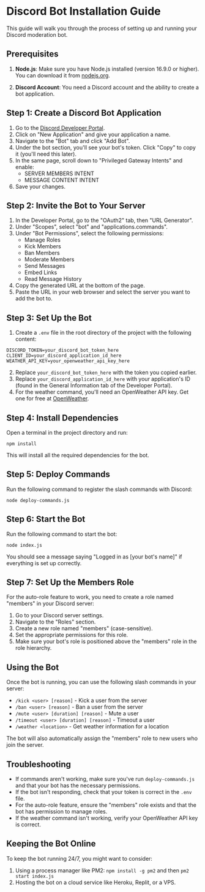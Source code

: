 # Discord Bot Installation Guide

This guide will walk you through the process of setting up and running your Discord moderation bot.

## Prerequisites

1. **Node.js**: Make sure you have Node.js installed (version 16.9.0 or higher). You can download it from [nodejs.org](https://nodejs.org/).

2. **Discord Account**: You need a Discord account and the ability to create a bot application.

## Step 1: Create a Discord Bot Application

1. Go to the [Discord Developer Portal](https://discord.com/developers/applications).
2. Click on "New Application" and give your application a name.
3. Navigate to the "Bot" tab and click "Add Bot".
4. Under the bot section, you'll see your bot's token. Click "Copy" to copy it (you'll need this later).
5. In the same page, scroll down to "Privileged Gateway Intents" and enable:
   - SERVER MEMBERS INTENT
   - MESSAGE CONTENT INTENT
6. Save your changes.

## Step 2: Invite the Bot to Your Server

1. In the Developer Portal, go to the "OAuth2" tab, then "URL Generator".
2. Under "Scopes", select "bot" and "applications.commands".
3. Under "Bot Permissions", select the following permissions:
   - Manage Roles
   - Kick Members
   - Ban Members
   - Moderate Members
   - Send Messages
   - Embed Links
   - Read Message History
4. Copy the generated URL at the bottom of the page.
5. Paste the URL in your web browser and select the server you want to add the bot to.

## Step 3: Set Up the Bot

1. Create a `.env` file in the root directory of the project with the following content:

```
DISCORD_TOKEN=your_discord_bot_token_here
CLIENT_ID=your_discord_application_id_here
WEATHER_API_KEY=your_openweather_api_key_here
```

2. Replace `your_discord_bot_token_here` with the token you copied earlier.
3. Replace `your_discord_application_id_here` with your application's ID (found in the General Information tab of the Developer Portal).
4. For the weather command, you'll need an OpenWeather API key. Get one for free at [OpenWeather](https://openweathermap.org/api).

## Step 4: Install Dependencies

Open a terminal in the project directory and run:

```
npm install
```

This will install all the required dependencies for the bot.

## Step 5: Deploy Commands

Run the following command to register the slash commands with Discord:

```
node deploy-commands.js
```

## Step 6: Start the Bot

Run the following command to start the bot:

```
node index.js
```

You should see a message saying "Logged in as [your bot's name]" if everything is set up correctly.

## Step 7: Set Up the Members Role

For the auto-role feature to work, you need to create a role named "members" in your Discord server:

1. Go to your Discord server settings.
2. Navigate to the "Roles" section.
3. Create a new role named "members" (case-sensitive).
4. Set the appropriate permissions for this role.
5. Make sure your bot's role is positioned above the "members" role in the role hierarchy.

## Using the Bot

Once the bot is running, you can use the following slash commands in your server:

- `/kick <user> [reason]` - Kick a user from the server
- `/ban <user> [reason]` - Ban a user from the server
- `/mute <user> [duration] [reason]` - Mute a user
- `/timeout <user> [duration] [reason]` - Timeout a user
- `/weather <location>` - Get weather information for a location

The bot will also automatically assign the "members" role to new users who join the server.

## Troubleshooting

- If commands aren't working, make sure you've run `deploy-commands.js` and that your bot has the necessary permissions.
- If the bot isn't responding, check that your token is correct in the `.env` file.
- For the auto-role feature, ensure the "members" role exists and that the bot has permission to manage roles.
- If the weather command isn't working, verify your OpenWeather API key is correct.

## Keeping the Bot Online

To keep the bot running 24/7, you might want to consider:

1. Using a process manager like PM2: `npm install -g pm2` and then `pm2 start index.js`
2. Hosting the bot on a cloud service like Heroku, Replit, or a VPS.

